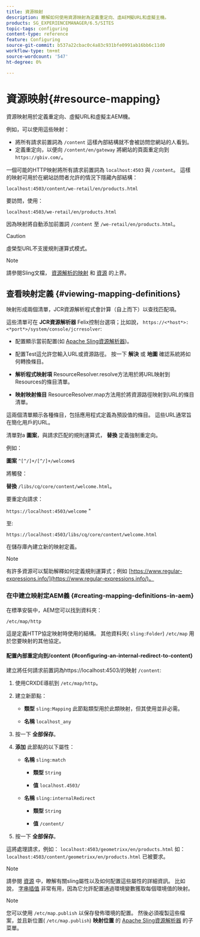 ```yaml
---
title: 資源映射
description: 瞭解如何使用資源映射為定義重定向、虛AEM擬URL和虛擬主機。
products: SG_EXPERIENCEMANAGER/6.5/SITES
topic-tags: configuring
content-type: reference
feature: Configuring
source-git-commit: b537a22cbac0c4a83c931bfe0991ab16bb6c11d0
workflow-type: tm+mt
source-wordcount: '547'
ht-degree: 0%

---
```


# 資源映射{#resource-mapping}

資源映射用於定義重定向、虛擬URL和虛擬主AEM機。

例如，可以使用這些映射：

* 將所有請求前置詞為 `/content` 這樣內部結構就不會被訪問您網站的人看到。
* 定義重定向，以便向 `/content/en/gateway` 將網站的頁面重定向到 `https://gbiv.com/`。

一個可能的HTTP映射將所有請求前置詞為 `localhost:4503` 與 `/content`。 這樣的映射可用於在網站訪問者允許的情況下隱藏內部結構：

`localhost:4503/content/we-retail/en/products.html`

要訪問，使用：

`localhost:4503/we-retail/en/products.html`

因為映射將自動添加前置詞 `/content` 至 `/we-retail/en/products.html`。

>[!CAUTION]
>
>虛榮型URL不支援規則運算式模式。

>[!NOTE]
>
>請參閱Sling文檔， [資源解析的映射](https://sling.apache.org/site/resources.html) 和 [資源](https://sling.apache.org/site/mappings-for-resource-resolution.html) 的上界。

## 查看映射定義 {#viewing-mapping-definitions}

映射形成兩個清單，JCR資源解析程式會計算（自上而下）以查找匹配項。

這些清單可在 **JCR資源解析器** Felix控制台選項；比如說， `https://<*host*>:<*port*>/system/console/jcrresolver`:

* 配置顯示當前配置(如 [Apache Sling資源解析器](/help/overview/seo-and-url-management.md#etc-map))。

* 配置Test這允許您輸入URL或資源路徑。 按一下 **解決** 或 **地圖** 確認系統將如何轉換條目。

* **解析程式映射項**
ResourceResolver.resolve方法用於將URL映射到Resources的條目清單。

* **映射映射條目**
ResourceResolver.map方法用於將資源路徑映射到URL的條目清單。

這兩個清單顯示各種條目，包括應用程式定義為預設值的條目。 這些URL通常旨在簡化用戶的URL。

清單對a **圖案**，與請求匹配的規則運算式， **替換** 定義強制重定向。

例如：

**圖案** `^[^/]+/[^/]+/welcome$`

將觸發：

**替換** `/libs/cq/core/content/welcome.html`。

要重定向請求：

`https://localhost:4503/welcome` &quot;

至:

`https://localhost:4503/libs/cq/core/content/welcome.html`

在儲存庫內建立新的映射定義。

>[!NOTE]
>
>有許多資源可以幫助解釋如何定義規則運算式；例如 [https://www.regular-expressions.info/](https://www.regular-expressions.info/)。

### 在中建立映射定AEM義 {#creating-mapping-definitions-in-aem}

在標準安裝中，AEM您可以找到資料夾：

`/etc/map/http`

這是定義HTTP協定映射時使用的結構。 其他資料夾( `sling:Folder`) `/etc/map` 用於您要映射的其他協定。

#### 配置內部重定向到/content {#configuring-an-internal-redirect-to-content}

建立將任何請求前置詞為https://localhost:4503/的映射 `/content`:

1. 使用CRXDE導航到 `/etc/map/http`。

1. 建立新節點：

   * **類型** `sling:Mapping`
此節點類型用於此類映射，但其使用並非必需。

   * **名稱** `localhost_any`

1. 按一下 **全部保存**。
1. **添加** 此節點的以下屬性：

   * **名稱** `sling:match`

      * **類型** `String`

      * **值** `localhost.4503/`
   * **名稱** `sling:internalRedirect`

      * **類型** `String`

      * **值** `/content/`


1. 按一下 **全部保存**。

這將處理請求，例如：
`localhost:4503/geometrixx/en/products.html`
如：
`localhost:4503/content/geometrixx/en/products.html`
已被要求。

>[!NOTE]
>
>請參閱 [資源](https://sling.apache.org/site/mappings-for-resource-resolution.html) 中，瞭解有關sling屬性以及如何配置這些屬性的詳細資訊。
>比如說， [字串插值](https://sling.apache.org/documentation/the-sling-engine/mappings-for-resource-resolution.html#string-interpolation-for-etcmap) 非常有用，因為它允許配置通過環境變數獲取每個環境值的映射。

>[!NOTE]
>
>您可以使用 `/etc/map.publish` 以保存發佈環境的配置。 然後必須複製這些檔案，並且新位置( `/etc/map.publish`) **映射位置** 的 [Apache Sling資源解析器](/help/overview/seo-and-url-management.md#etc-map) 的子菜單。

